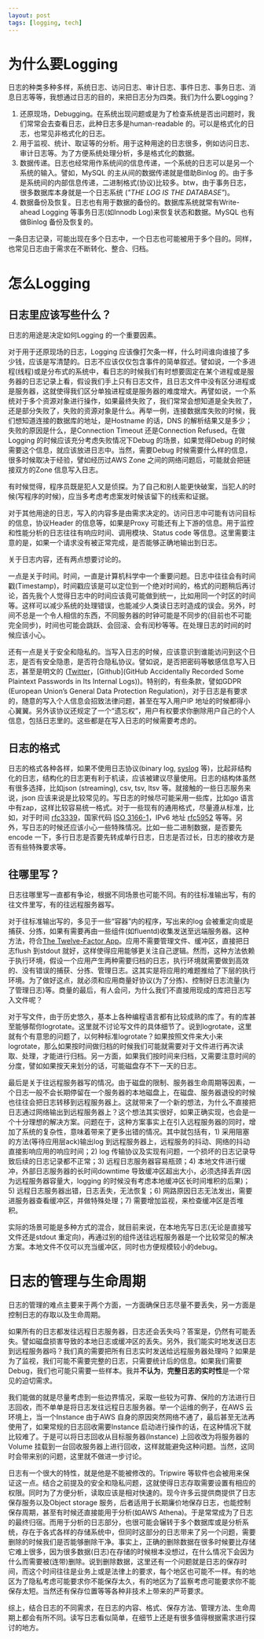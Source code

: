 ```yaml
---
layout: post
tags: [logging, tech]
---
```


# 为什么要Logging

日志的种类多种多样，系统日志、访问日志、审计日志、事件日志、事务日志、消息日志等等，我想通过日志的目的，来把日志分为四类。我们为什么要Logging？

1. 还原现场，Debugging。在系统出现问题或是为了检查系统是否出问题时，我们常常会去查看日志，此种日志多是human-readable 的。可以是格式化的日志，也常见非格式化的日志。
2. 用于监视、统计、取证等的分析。用于这种用途的日志很多，例如访问日志、审计日志等。为了方便系统处理分析，多是格式化的数据。
3. 数据传递。日志也经常用作系统间的信息传递，一个系统的日志可以是另一个系统的输入。譬如，MySQL 的主从间的数据传递就是借助Binlog 的。由于多是系统间的内部信息传递，二进制格式(协议)比较多。btw，由于事务日志，很多数据库本身就是一个日志系统 (*"THE LOG IS THE DATABASE"*)。
4. 数据备份及恢复。日志也有用于数据的备份的。数据库系统就常有Write-ahead Logging 等事务日志(如Innodb Log)来恢复状态和数据。MySQL 也有做Binlog 备份及恢复的。

一条日志记录，可能出现在多个日志中，一个日志也可能被用于多个目的。同样，也常见日志由于需求在不断转化、整合、归档。

# 怎么Logging

## 日志里应该写些什么？

日志的用途是决定如何Logging 的一个重要因素。

对于用于还原现场的日志，Logging 应该像打欠条一样，什么时间谁向谁接了多少钱，应该是写清楚的。日志不应该仅仅包含事件的简单叙述。譬如说，一个多进程(线程)或是分布式的系统中，看日志的时候我们有时想要固定在某个进程或是服务器的日志记录上看，假设我们手上只有日志文件，且日志文件中没有区分进程或是服务器，这就使得我们区分单独进程或是服务器的难度增大。再譬如说，一个系统对于多个资源对象进行操作，如果最终失败了，我们常常会想知道是全失败了，还是部分失败了，失败的资源对象是什么。再举一例，连接数据库失败的时候，我们想知道连接的数据库的地址，是Hostname 的话，DNS 的解析结果又是多少；失败的原因是什么，是Connection Timeout 还是Connection Refused。在做Logging 的时候应该充分考虑失败情况下Debug 的场景，如果觉得Debug 的时候需要这个信息，就应该放进日志中。当然，需要Debug 时候需要什么样的信息，很多时候取决于经验，譬如经历过AWS Zone 之间的网络问题后，可能就会把链接双方的Zone 信息写入日志。

有时候觉得，程序员既是犯人又是侦探。为了自己和别人能更快破案，当犯人的时候(写程序的时候)，应当多考虑考虑案发时候该留下的线索和证据。

对于其他用途的日志，写入的内容多是由需求决定的。访问日志中可能有访问目标的信息，协议Header 的信息等，如果是Proxy 可能还有上下游的信息。用于监控和性能分析的日志往往有响应时间、调用模块、Status code 等信息。这里需要注意的是，如果一个请求没有被正常完成，是否能够正确地输出到日志。

关于日志内容，还有两点想要讨论的。

一点是关于时间。时间，一直是计算机科学中一个重要问题。日志中往往会有时间戳(Timestamp)，时间戳应该是可以定位到一个绝对时间的，格式的问题稍后再讨论，首先我个人觉得日志中的时间应该竟可能做到统一，比如用同一个时区的时间等。这样可以减少系统的处理错误，也能减少人类读日志时造成的误会。另外，时间不总是一个令人相信的东西，不同服务器的时钟可能是不同步的(目前也不可能完全同步)，时间也可能会跳跃、会回滚、会有闰秒等等。在处理日志的时间的时候应该小心。

还有一点是关于安全和隐私的。当写入日志的时候，应该意识到谁能访问到这个日志，是否有安全隐患，是否符合隐私协议。譬如说，是否把密码等敏感信息写入日志，甚至是明文的 ([Twitter](https://blog.twitter.com/official/en_us/topics/company/2018/keeping-your-account-secure.html)，[Github](GitHub Accidentally Recorded Some Plaintext Passwords in Its Internal Logs))。特别的，有些条款，譬如GDPR (European Union’s General Data Protection Regulation)，对于日志是有要求的，随意的写入个人信息会招致法律问题，甚至在写入用户IP 地址的时候都得小心翼翼。另外该协议还规定了一个“遗忘权”，用户有权要求你删除用户自己的个人信息，包括日志里的。这些都是在写入日志的时候需要考虑的。

## 日志的格式

日志的格式各种各样，如果不使用日志协议(binary log, [syslog](https://tools.ietf.org/html/rfc5424) 等)，比起非结构化的日志，结构化的日志更有利于机读，应该被建议尽量使用。日志的结构体虽然有很多选择，比如json (streaming), csv, tsv, ltsv 等。就接触的一些日志服务来说，json 应该来说是比较常见的。写日志的时候尽可能采用一些库，比如go 语言中有zap，这样比较容易统一格式。对于一些现有的通用格式，尽量遵从标准，比如，对于时间 [rfc3339](https://www.ietf.org/rfc/rfc3339.txt)，国家代码 [ISO 3166-1](https://en.wikipedia.org/wiki/ISO_3166-1)，IPv6 地址 [rfc5952](https://tools.ietf.org/html/rfc5952) 等等。另外，写日志的时候还应该小心一些特殊情况。比如一些二进制数据，是否要先encode 一下，多行日志是否要先转成单行日志，日志是否过长，日志的接收方是否有些特殊要求等。

## 往哪里写？

日志往哪里写一直都有争论，根据不同场景也可能不同。有的往标准输出写，有的往文件里写，有的往远程服务器写。

对于往标准输出写的，多见于一些“容器”内的程序，写出来的log 会被重定向或是捕获、分拣，如果有需要再由一些组件(如fluentd)收集发送至远端服务器。这种方法，符合[The Twelve-Factor App](https://12factor.net/logs)。应用不需要管理文件、缓冲区，直接把日志flush 到stdout 就好，这样使得应用能够更关注自己逻辑。然而，这种方法依赖于执行环境，假设一个应用产生两种需要归档的日志，执行环境就需要做到高效的、没有错误的捕获、分拣、管理日志。这其实是将应用的难题推给了下层的执行环境。为了做好这点，就必须和应用商量好协议(为了分拣)、控制好日志流量(为了管理日志)等。商量的最后，有人会问，为什么我们不直接用现成的库把日志写入文件呢？

对于写文件，由于历史悠久，基本上各种编程语言都有比较成熟的库了。有的库甚至能够帮你logrotate。这里就不讨论写文件的具体细节了。说到logrotate，这里就有个有意思的问题了，以何种标准logrotate？如果按照文件来大小来logrotate，那么如果按时间做归档的时候我们可能就需要对于文件进行再次读取、处理，才能进行归档。另一方面，如果我们按时间来归档，又需要注意时间的分度，譬如如果按天来划分的话，可能磁盘存不下一天的日志。

最后是关于往远程服务器写的情况。由于磁盘的限制、服务器生命周期等因素，一个日志一般不会长期停留在一个服务器的本地磁盘上，在磁盘、服务器退役的时候也往往会把日志转移到远程服务器上。这就带来了一个新的想法，为什么不直接把日志通过网络输出到远程服务器上？这个想法其实很好，如果正确实现，也会是一个十分理想的解决方案。问题在于，这种方案事实上在引入远程服务器的同时，增加了系统的复杂性，意味着带来了更多出错的情况。其中就包括有，1) 采用阻塞的方法(等待应用层ack)输出log 到远程服务器上，远程服务的抖动、网络的抖动直接影响应用的响应时间；2) log 传输协议及实现有问题，一个损坏的日志记录导致后续的日志记录都不正常；3) 远程日志服务器容易瓶颈；4) 本地文件进行缓冲，外部日志服务器的长时间downtime 导致缓冲区超出大小，必须选择丢弃(因为远程服务器容量大，logging 的时候没有考虑本地缓冲区长时间堆积的后果)；5) 远程日志服务器出错，日志丢失，无法恢复；6) 网路原因日志无法发出，需要进服务器查看缓冲区，并做特殊处理；7) 需要增加监视，来检查缓冲区是否堆积。

实际的场景可能是多种方式的混合，就目前来说，在本地先写日志(无论是直接写文件还是stdout 重定向)，再通过别的组件送往远程服务器是一个比较常见的解决方案。本地文件不仅可以充当缓冲区，同时也方便规模较小的debug。



# 日志的管理与生命周期

日志的管理的难点主要来于两个方面，一方面确保日志尽量不要丢失，另一方面是控制日志的存取以及生命周期。

如果所有的日志都发往远程日志服务器，日志还会丢失吗？答案是，仍然有可能丢失。譬如磁盘损害导致的本地日志或缓冲区的丢失。另外，我们能实时地发送日志到远程服务器吗？我们真的需要把所有日志实时发送给远程服务器处理吗？如果是为了监视，我们可能不需要完整的日志，只需要统计后的信息。如果我们需要Debug，我们也可能只需要一些样本。我并**不认为**，**完整日志的实时性**是一个常见的迫切需求。

我们能做的就是尽量考虑到一些边界情况，采取一些较为可靠、保险的方法进行日志回收，而不单单是将日志发往远程日志服务器。举一个运维的例子，在AWS 云环境上，当一个Instance 由于AWS 自身的原因突然网络不通了，最后甚至无法再使用了，如果常规的日志回收需要Instance 启动进行操作的话，在这种情况下就比较难了。于是可以将日志回收从目标服务器(Instance) 上回收改为将服务器的Volume 挂载到一台回收服务器上进行回收，这样就能避免这种问题。当然，这同时会带来别的问题，这里就不做进一步讨论。

日志有一个很大的特性，就是他是不能被修改的。Tripwire 等软件也会被用来保证这一点。结合之前提及的安全和隐私问题，这就使得日志存取需要设置有相应的权限。同时为了方便分析，读取应该是相对快速的。现今许多云提供商提供了日志保存服务以及Object storage 服务，后者适用于长期廉价地保存日志，也能控制保存周期，甚至有时候还直接能用于分析(如AWS Athena)。于是常常成为了日志的最终归宿。而用于分析的日志部分，也很可能会辗转于多个数据库或是分析系统，存在于各式各样的存储系统中，但同时这部分的日志带来了另一个问题，需要删除的时候我们是否能够删除干净。事实上，正确的删除数据在很多时候要比存储它难上很多，因为很多数据(日志)在存储的时候根本没想过，在什么情况下会因为什么而需要被(连带)删除。说到删除数据，这里还有一个问题就是日志的保存时间，而这个时间往往是业务上或是法律上的要求，每个地区也可能不一样。有的地区为了隐私考虑可能要求你不能保存太久，有的地区为了监察考虑可能要求你不能保存太短。当然还有保存位置等等各种非技术上带来的严苛要求。



综上，结合日志的不同需求，在日志的内容、格式、保存方法、管理方法、生命周期上都会有所不同。读写日志看似简单，在细节上还是有很多值得根据需求进行探讨的地方。
